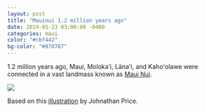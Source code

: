 ```yaml
---
layout: post
title: "Mauinui 1.2 million years ago"
date: 2019-05-23 03:00:00 -0400
categories: maui
color: "#cbf442"
bg-color: "#878787"
---
```


1.2 million years ago, Maui, Molokaʻi, Lānaʻi, and Kahoʻolawe were connected in a vast landmass known as [Maui Nui](https://en.wikipedia.org/wiki/Maui_Nui).

![](https://files.elliott.computer/images/mauinui-islands.svg)

Based on this [illustration](https://files.elliott.computer/images/mauinui-islands-price.jpg) by Johnathan Price.